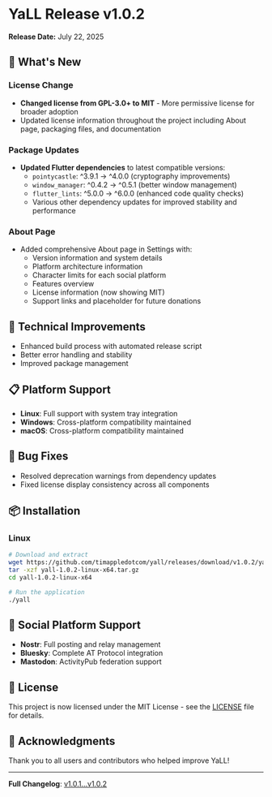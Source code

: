 # YaLL Release v1.0.2

**Release Date:** July 22, 2025

## 🚀 What's New

### License Change
- **Changed license from GPL-3.0+ to MIT** - More permissive license for broader adoption
- Updated license information throughout the project including About page, packaging files, and documentation

### Package Updates
- **Updated Flutter dependencies** to latest compatible versions:
  - `pointycastle`: ^3.9.1 → ^4.0.0 (cryptography improvements)
  - `window_manager`: ^0.4.2 → ^0.5.1 (better window management)
  - `flutter_lints`: ^5.0.0 → ^6.0.0 (enhanced code quality checks)
  - Various other dependency updates for improved stability and performance

### About Page
- Added comprehensive About page in Settings with:
  - Version information and system details
  - Platform architecture information
  - Character limits for each social platform
  - Features overview
  - License information (now showing MIT)
  - Support links and placeholder for future donations

## 🔧 Technical Improvements
- Enhanced build process with automated release script
- Better error handling and stability
- Improved package management

## 📋 Platform Support
- **Linux**: Full support with system tray integration
- **Windows**: Cross-platform compatibility maintained
- **macOS**: Cross-platform compatibility maintained

## 🐛 Bug Fixes
- Resolved deprecation warnings from dependency updates
- Fixed license display consistency across all components

## 📦 Installation

### Linux
```bash
# Download and extract
wget https://github.com/timappledotcom/yall/releases/download/v1.0.2/yall-1.0.2-linux-x64.tar.gz
tar -xzf yall-1.0.2-linux-x64.tar.gz
cd yall-1.0.2-linux-x64

# Run the application
./yall
```

## 🔗 Social Platform Support
- **Nostr**: Full posting and relay management
- **Bluesky**: Complete AT Protocol integration
- **Mastodon**: ActivityPub federation support

## 📄 License
This project is now licensed under the MIT License - see the [LICENSE](LICENSE) file for details.

## 🙏 Acknowledgments
Thank you to all users and contributors who helped improve YaLL!

---

**Full Changelog**: [v1.0.1...v1.0.2](https://github.com/timappledotcom/yall/compare/v1.0.1...v1.0.2)
